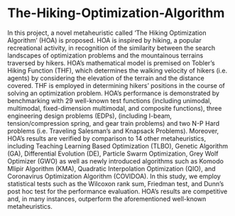 # The-Hiking-Optimization-Algorithm

In this project, a novel metaheuristic called ‘The Hiking Optimization Algorithm’ (HOA) is proposed. HOA is inspired by hiking, a popular recreational activity, in recognition of the similarity between the search landscapes of optimization problems and the mountainous terrains traversed by hikers. HOA’s mathematical model is premised on Tobler’s Hiking Function (THF), which determines the walking velocity of hikers (i.e. agents) by considering the elevation of the terrain and the distance covered. THF is employed in determining hikers’ positions in the course of solving an optimization problem. HOA’s performance is demonstrated by benchmarking with 29 well-known test functions (including unimodal, multimodal, fixed-dimension multimodal, and composite functions), three engineering design problems (EDPs), (including I-beam, tension/compression spring, and gear train problems) and two N-P Hard problems (i.e. Traveling Salesman’s and Knapsack Problems). Moreover, HOA’s results are verified by comparison to 14 other metaheuristics, including Teaching Learning Based Optimization (TLBO), Genetic Algorithm (GA), Differential Evolution (DE), Particle Swarm Optimization, Grey Wolf Optimizer (GWO) as well as newly introduced algorithms such as Komodo Mlipir Algorithm (KMA), Quadratic Interpolation Optimization (QIO), and Coronavirus Optimization Algorithm (COVIDOA). In this study, we employ statistical tests such as the Wilcoxon rank sum, Friedman test, and Dunn’s post hoc test for the performance evaluation. HOA’s results are competitive and, in many instances, outperform the aforementioned well-known metaheuristics.
